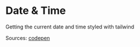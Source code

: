 # Date & Time

Getting the current date and time styled with tailwind

Sources:
[codepen](https://codepen.io/pja6/pen/QWeqedR)
